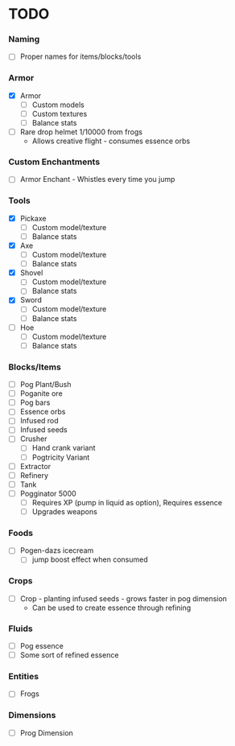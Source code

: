 # TODO

### Naming

- [ ] Proper names for items/blocks/tools

### Armor

- [x] Armor
  - [ ]  Custom models
  - [ ]  Custom textures
  - [ ]  Balance stats
- [ ] Rare drop helmet 1/10000 from frogs
  - Allows creative flight - consumes essence orbs

### Custom Enchantments

- [ ] Armor Enchant - Whistles every time you jump

### Tools

- [x] Pickaxe
  - [ ] Custom model/texture
  - [ ] Balance stats
- [x] Axe
  - [ ] Custom model/texture
  - [ ] Balance stats
- [x] Shovel
  - [ ] Custom model/texture
  - [ ] Balance stats
- [x] Sword
  - [ ] Custom model/texture
  - [ ] Balance stats
- [ ] Hoe
  - [ ] Custom model/texture
  - [ ] Balance stats

### Blocks/Items

- [ ] Pog Plant/Bush
- [ ] Poganite ore
- [ ] Pog bars
- [ ] Essence orbs
- [ ] Infused rod
- [ ] Infused seeds
- [ ] Crusher
  - [ ] Hand crank variant
  - [ ] Pogtricity Variant
- [ ] Extractor
- [ ] Refinery
- [ ] Tank
- [ ] Pogginator 5000
  - [ ]  Requires XP (pump in liquid as option), Requires essence
  - [ ]  Upgrades weapons

### Foods

- [ ] Pogen-dazs icecream
  - [ ] jump boost effect when consumed

### Crops

- [ ] Crop - planting infused seeds - grows faster in pog dimension
  - Can be used to create essence through refining

### Fluids

- [ ] Pog essence
- [ ] Some sort of refined essence

### Entities

- [ ] Frogs

### Dimensions

- [ ] Prog Dimension
